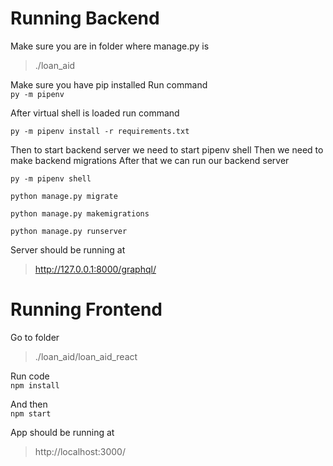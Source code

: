 # Running Backend
Make sure you are in folder where manage.py is

> ./loan_aid

Make sure you have pip installed
Run command <br>
`py -m pipenv`

After virtual shell is loaded run command

    py -m pipenv install -r requirements.txt

Then to start backend server we need to start pipenv shell
Then we need to make backend migrations
After that we can run our backend server

    py -m pipenv shell
    
    python manage.py migrate
    
    python manage.py makemigrations
    
    python manage.py runserver

Server should be running at

> http://127.0.0.1:8000/graphql/

    
# Running Frontend

Go to folder 

> ./loan_aid/loan_aid_react

Run code <br>
`npm install`

And then <br>
`npm start`

App should be running at

> http://localhost:3000/
